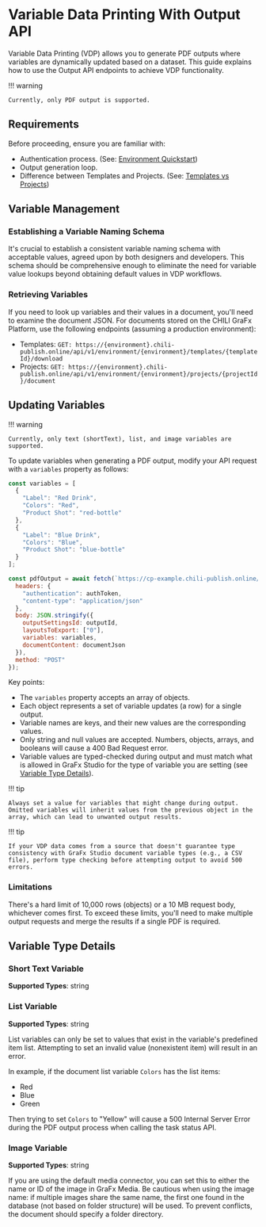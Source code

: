 # Variable Data Printing With Output API

Variable Data Printing (VDP) allows you to generate PDF outputs where variables are dynamically updated based on a dataset. This guide explains how to use the Output API endpoints to achieve VDP functionality.

!!! warning

    Currently, only PDF output is supported.

## Requirements

Before proceeding, ensure you are familiar with:

  - Authentication process. (See: [Environment Quickstart](/GraFx-Developers/environment-api/01-overview/))
  - Output generation loop.
  - Difference between Templates and Projects. (See: [Templates vs Projects](/GraFx-Developers/supplementary-materials/templates-vs-projects/))

## Variable Management

### Establishing a Variable Naming Schema

It's crucial to establish a consistent variable naming schema with acceptable values, agreed upon by both designers and developers. This schema should be comprehensive enough to eliminate the need for variable value lookups beyond obtaining default values in VDP workflows.

### Retrieving Variables

If you need to look up variables and their values in a document, you'll need to examine the document JSON. For documents stored on the CHILI GraFx Platform, use the following endpoints (assuming a production environment):

  - Templates: `GET: https://{environment}.chili-publish.online/api/v1/environment/{environment}/templates/{templateId}/download`
  - Projects: `GET: https://{environment}.chili-publish.online/api/v1/environment/{environment}/projects/{projectId}/document`

## Updating Variables

!!! warning

    Currently, only text (shortText), list, and image variables are supported.

To update variables when generating a PDF output, modify your API request with a `variables` property as follows:

```javascript
const variables = [
  {
    "Label": "Red Drink",
    "Colors": "Red",
    "Product Shot": "red-bottle"
  },
  {
    "Label": "Blue Drink",
    "Colors": "Blue",
    "Product Shot": "blue-bottle"
  }
];

const pdfOutput = await fetch(`https://cp-example.chili-publish.online/api/v1/environment/cp-example/output/pdf`, {
  headers: { 
    "authentication": authToken,
    "content-type": "application/json"
  },
  body: JSON.stringify({
    outputSettingsId: outputId,
    layoutsToExport: ["0"],
    variables: variables,
    documentContent: documentJson
  }),
  method: "POST"
});
```

Key points:
- The `variables` property accepts an array of objects.
- Each object represents a set of variable updates (a row) for a single output.
- Variable names are keys, and their new values are the corresponding values.
- Only string and null values are accepted. Numbers, objects, arrays, and booleans will cause a 400 Bad Request error.
- Variable values are typed-checked during output and must match what is allowed in GraFx Studio for the type of variable you are setting (see [Variable Type Details](#variable-type-details)).

!!! tip

    Always set a value for variables that might change during output. Omitted variables will inherit values from the previous object in the array, which can lead to unwanted output results.

!!! tip

    If your VDP data comes from a source that doesn't guarantee type consistency with GraFx Studio document variable types (e.g., a CSV file), perform type checking before attempting output to avoid 500 errors.

### Limitations

There's a hard limit of 10,000 rows (objects) or a 10 MB request body, whichever comes first. To exceed these limits, you'll need to make multiple output requests and merge the results if a single PDF is required.

## Variable Type Details

### Short Text Variable

**Supported Types**: string

### List Variable

**Supported Types**: string

List variables can only be set to values that exist in the variable's predefined item list. Attempting to set an invalid value (nonexistent item) will result in an error.

In example, if the document list variable `Colors` has the list items: 

  - Red
  - Blue
  - Green

Then trying to set `Colors` to "Yellow" will cause a 500 Internal Server Error during the PDF output process when calling the task status API.

### Image Variable

**Supported Types**: string

If you are using the default media connector, you can set this to either the name or ID of the image in GraFx Media. Be cautious when using the image name: if multiple images share the same name, the first one found in the database (not based on folder structure) will be used. To prevent conflicts, the document should specify a folder directory.

